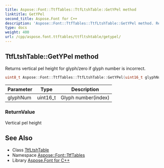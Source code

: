 ```yaml
---
title: Aspose::Font::TtfTables::TtfLtshTable::GetYPel method
linktitle: GetYPel
second_title: Aspose.Font for C++
description: 'Aspose::Font::TtfTables::TtfLtshTable::GetYPel method. Returns vertical pel height for glyph/zero if glyph number is incorrect in C++.'
type: docs
weight: 400
url: /cpp/aspose.font.ttftables/ttfltshtable/getypel/
---
```

## TtfLtshTable::GetYPel method


Returns vertical pel height for glyph/zero if glyph number is incorrect.

```cpp
uint8_t Aspose::Font::TtfTables::TtfLtshTable::GetYPel(uint16_t glyphNum)
```


| Parameter | Type | Description |
| --- | --- | --- |
| glyphNum | uint16_t | Glyph number(index) |

### ReturnValue

Vertical pel height

## See Also

* Class [TtfLtshTable](../)
* Namespace [Aspose::Font::TtfTables](../../)
* Library [Aspose.Font for C++](../../../)
